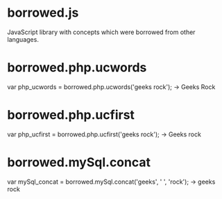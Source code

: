 # borrowed.js
JavaScript library with concepts which were borrowed from other languages.

# borrowed.php.ucwords
var php_ucwords = borrowed.php.ucwords('geeks rock');
-> Geeks Rock

# borrowed.php.ucfirst
var php_ucfirst = borrowed.php.ucfirst('geeks rock');
-> Geeks rock

# borrowed.mySql.concat
var mySql_concat = borrowed.mySql.concat('geeks', ' ', 'rock');
-> geeks rock
